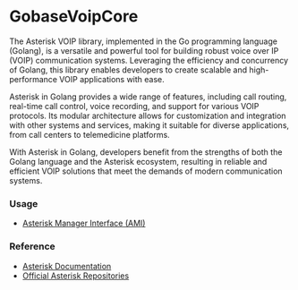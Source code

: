 # GobaseVoipCore

The Asterisk VOIP library, implemented in the Go programming language (Golang), is a versatile and powerful tool for building robust voice over IP (VOIP) communication systems. Leveraging the efficiency and concurrency of Golang, this library enables developers to create scalable and high-performance VOIP applications with ease.

Asterisk in Golang provides a wide range of features, including call routing, real-time call control, voice recording, and support for various VOIP protocols. Its modular architecture allows for customization and integration with other systems and services, making it suitable for diverse applications, from call centers to telemedicine platforms.

With Asterisk in Golang, developers benefit from the strengths of both the Golang language and the Asterisk ecosystem, resulting in reliable and efficient VOIP solutions that meet the demands of modern communication systems.

### Usage

- [Asterisk Manager Interface (AMI)](https://github.com/pnguyen215/gobase-voip-core/blob/master/docs/ami.md)

### Reference

- [Asterisk Documentation](https://docs.asterisk.org)
- [Official Asterisk Repositories](https://github.com/asterisk/documentation)
